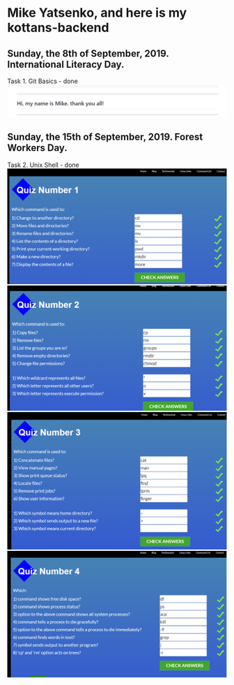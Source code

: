 # Mike Yatsenko, and here is my kottans-backend

## Sunday, the 8th of September, 2019. International Literacy Day.
Task 1. Git Basics - done
![Image alt](https://github.com/MikeYatsenko/kottans-backend/blob/master/git.png)
## Sunday, the 15th of September, 2019. Forest Workers Day.
Task 2. Unix Shell - done
![Image alt](https://github.com/MikeYatsenko/kottans-backend/blob/master/1.png)
![Image alt](https://github.com/MikeYatsenko/kottans-backend/blob/master/2.png)
![Image alt](https://github.com/MikeYatsenko/kottans-backend/blob/master/3.png)
![Image alt](https://github.com/MikeYatsenko/kottans-backend/blob/master/4.png)
